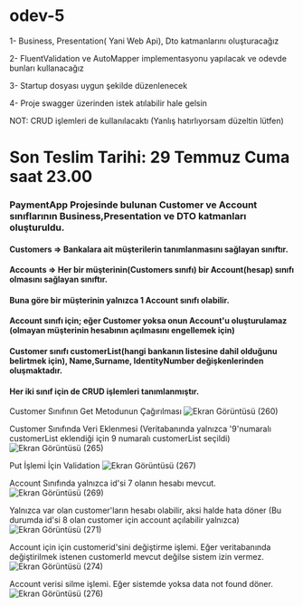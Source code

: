 # odev-5

1- Business, Presentation( Yani Web Api), Dto katmanlarını oluşturacağız 

2- FluentValidation ve AutoMapper implementasyonu yapılacak ve odevde bunları kullanacağız 

3- Startup dosyası uygun şekilde düzenlenecek 

4- Proje swagger üzerinden istek atılabilir hale gelsin 

NOT: CRUD işlemleri de kullanılacaktı (Yanlış hatırlıyorsam düzeltin lütfen)

# Son Teslim Tarihi: 29 Temmuz Cuma saat 23.00

### PaymentApp Projesinde bulunan Customer ve Account sınıflarının Business,Presentation ve DTO katmanları oluşturuldu.

#### Customers => Bankalara ait müşterilerin tanımlanmasını sağlayan sınıftır.
#### Accounts => Her bir müşterinin(Customers sınıfı) bir Account(hesap) sınıfı olmasını sağlayan sınıftır.

#### Buna göre bir müşterinin yalnızca 1 Account sınıfı olabilir. 
#### Account sınıfı için; eğer Customer yoksa onun Account'u oluşturulamaz (olmayan müşterinin hesabının açılmasını engellemek için)
#### Customer sınıfı customerList(hangi bankanın listesine dahil olduğunu belirtmek için), Name,Surname, IdentityNumber değişkenlerinden oluşmaktadır.

#### Her iki sınıf için de CRUD işlemleri tanımlanmıştır.

Customer Sınıfının Get Metodunun Çağırılması
![Ekran Görüntüsü (260)](https://user-images.githubusercontent.com/99509540/181817460-c282539a-0d74-41ca-a92c-b7465090a8cc.png)

Customer Sınıfında Veri Eklenmesi (Veritabanında yalnızca '9'numaralı customerList eklendiği için 9 numaralı customerList seçildi)
![Ekran Görüntüsü (265)](https://user-images.githubusercontent.com/99509540/181818500-75d55e6b-de30-4bb2-ba22-7a198c1a3ff0.png)

Put İşlemi İçin Validation
![Ekran Görüntüsü (267)](https://user-images.githubusercontent.com/99509540/181818902-2ba5c7bf-3db1-4365-bcf5-2b9dd439dd92.png)

Account Sınıfında yalnızca id'si 7 olanın hesabı mevcut.
![Ekran Görüntüsü (269)](https://user-images.githubusercontent.com/99509540/181819205-c7b535ad-cb90-4bc5-8385-9a76833e8c84.png)

Yalnızca var olan customer'ların hesabı olabilir, aksi halde hata döner (Bu durumda id'si 8 olan customer için account açılabilir yalnızca)
![Ekran Görüntüsü (271)](https://user-images.githubusercontent.com/99509540/181819369-e7f9e3af-c4ef-40e0-8f8a-1be8c5758ea5.png)

Account için için customerid'sini değiştirme işlemi. Eğer veritabanında değiştirilmek istenen customerId mevcut değilse sistem izin vermez.
![Ekran Görüntüsü (274)](https://user-images.githubusercontent.com/99509540/181820083-5c93e19f-992b-4546-afe1-3fdfc8df14f7.png)

Account verisi silme işlemi. Eğer sistemde yoksa data not found döner.
![Ekran Görüntüsü (276)](https://user-images.githubusercontent.com/99509540/181820533-a98bd4e1-b3cf-44af-add8-ec2e8f6f7e14.png)

